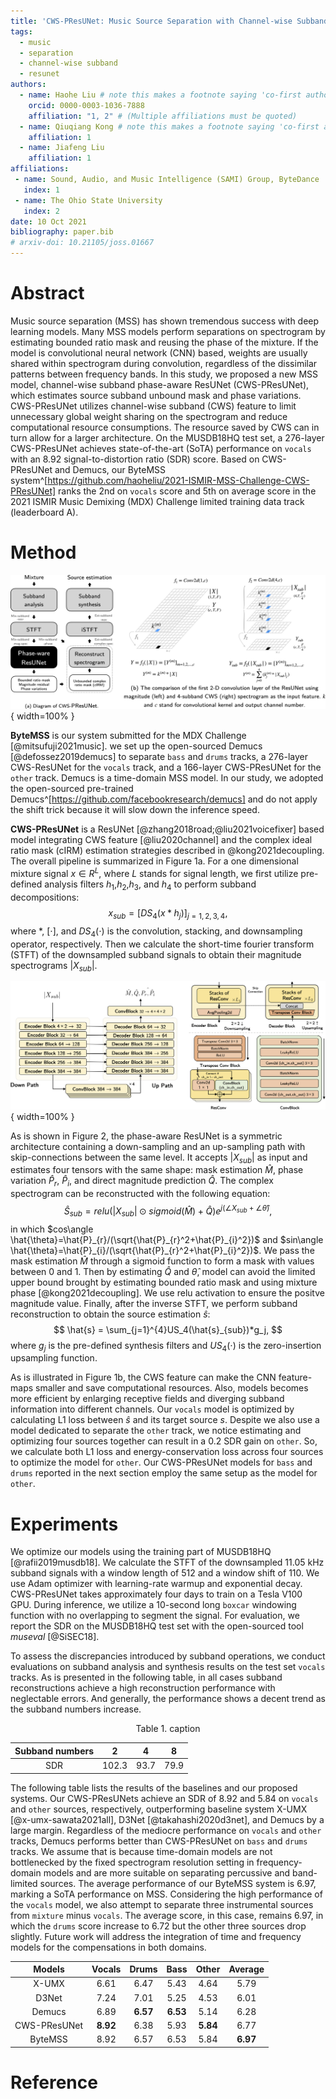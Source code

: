 ```yaml
---
title: 'CWS-PResUNet: Music Source Separation with Channel-wise Subband Phase-aware ResUNet'
tags:
  - music
  - separation
  - channel-wise subband
  - resunet
authors:
  - name: Haohe Liu # note this makes a footnote saying 'co-first author'
    orcid: 0000-0003-1036-7888
    affiliation: "1, 2" # (Multiple affiliations must be quoted)
  - name: Qiuqiang Kong # note this makes a footnote saying 'co-first author'
    affiliation: 1
  - name: Jiafeng Liu
    affiliation: 1
affiliations:
 - name: Sound, Audio, and Music Intelligence (SAMI) Group, ByteDance
   index: 1
 - name: The Ohio State University
   index: 2
date: 10 Oct 2021
bibliography: paper.bib
# arxiv-doi: 10.21105/joss.01667
---
```


# Abstract  

Music source separation (MSS) has shown tremendous success with deep learning models. Many MSS models perform separations on spectrogram by estimating bounded ratio mask and reusing the phase of the mixture. If the model is convolutional neural network (CNN) based, weights are usually shared within spectrogram during convolution, regardless of the dissimilar patterns between frequency bands. In this study, we proposed a new MSS model, channel-wise subband phase-aware ResUNet (CWS-PResUNet), which estimates source subband unbound mask and phase variations. CWS-PResUNet utilizes channel-wise subband (CWS) feature to limit unnecessary global weight sharing on the spectrogram and reduce computational resource consumptions. The resource saved by CWS can in turn allow for a larger architecture. On the MUSDB18HQ test set, a 276-layer CWS-PResUNet achieves state-of-the-art (SoTA) performance on `vocals` with an 8.92 signal-to-distortion ratio (SDR) score. Based on CWS-PResUNet and Demucs, our ByteMSS system^[https://github.com/haoheliu/2021-ISMIR-MSS-Challenge-CWS-PResUNet] ranks the 2nd on `vocals` score and 5th on average score in the 2021 ISMIR Music Demixing (MDX) Challenge limited training data track (leaderboard A).

# Method

![Overview of our system and a comparison between using magnitude and channel-wise subband spectrogram as the input feature.](graphs/main.png){ width=100% }

**ByteMSS** is our system submitted for the MDX Challenge [@mitsufuji2021music]. we set up the open-sourced Demucs [@defossez2019demucs] to separate `bass` and `drums` tracks, a 276-layer CWS-ResUNet for the `vocals` track, and a 166-layer CWS-PResUNet for the `other` track. Demucs is a time-domain MSS model. In our study, we adopted the open-sourced pre-trained Demucs^[https://github.com/facebookresearch/demucs] and do not apply the shift trick because it will slow down the inference speed.

**CWS-PResUNet** is a ResUNet [@zhang2018road;@liu2021voicefixer] based model integrating CWS feature [@liu2020channel] and the complex ideal ratio mask (cIRM) estimation strategies described in @kong2021decoupling. The overall pipeline is summarized in Figure 1a. For a one dimensional mixture signal ${x} \in R^{L}$, where $L$ stands for signal length, we first utilize pre-defined analysis filters ${h}_1$,${h}_2$,${h}_3$, and ${h}_4$ to perform subband decompositions:
$$
x_{sub} = [DS_4({x}*{h}_j)]_{j=1,2,3,4},
$$
where $*$, $[\cdot]$, and $DS_{4}(\cdot)$ is the convolution, stacking, and downsampling operator, respectively. Then we calculate the short-time fourier transform (STFT) of the downsampled subband signals to obtain their magnitude spectrograms $|{X}_{sub}|$. 

![The architecture of Phase-aware ResUNet](graphs/arc.png){ width=100% }

As is shown in Figure 2, the phase-aware ResUNet is a symmetric architecture containing a down-sampling and an up-sampling path with skip-connections between the same level. It accepts $|{X}_{sub}|$ as input and estimates four tensors with the same shape: mask estimation $\hat{M}$, phase variation $\hat{P}_{r}$, $\hat{P}_{i}$, and direct magnitude prediction $\hat{Q}$. The complex spectrogram can be reconstructed with the following equation:
$$
\hat{S}_{sub} = relu(|{X}_{sub}|\odot sigmoid(\hat{M})+\hat{Q})e^{j(\angle X_{sub} +\angle \hat{\theta})},
$$
in which $cos\angle \hat{\theta}=\hat{P}_{r}/(\sqrt{\hat{P}_{r}^2+\hat{P}_{i}^2})$ and $sin\angle \hat{\theta}=\hat{P}_{i}/(\sqrt{\hat{P}_{r}^2+\hat{P}_{i}^2})$. We pass the mask estimation $\hat{M}$ through a sigmoid function to form a mask with values between 0 and 1. Then by estimating $\hat{Q}$ and $\hat{\theta}$, model can avoid the limited upper bound brought by estimating bounded ratio mask and using mixture phase [@kong2021decoupling]. We use relu activation to ensure the positve magnitude value. Finally, after the inverse STFT, we perform subband reconstruction to obtain the source estimation $\hat{s}$:
$$
\hat{s} = \sum_{j=1}^{4}US_4(\hat{s}_{sub})*g_j,
$$
where $g_j$ is the pre-defined synthesis filters and $US_4(\cdot)$ is the zero-insertion upsampling function.

As is illustrated in Figure 1b, the CWS feature can make the CNN feature-maps smaller and save computational resources. Also, models becomes more efficient by enlarging receptive fields and diverging subband information into different channels. Our `vocals` model is optimized by calculating L1 loss between $\hat{s}$ and its target source $s$. Despite we also use a model dedicated to separate the `other` track, we notice estimating and optimizing four sources together can result in a 0.2 SDR gain on `other`. So, we calculate both L1 loss and energy-conservation loss across four sources to optimize the model for `other`. Our CWS-PResUNet models for `bass` and `drums` reported in the next section employ the same setup as the model for `other`.

<!-- Moreover, because bounded mask and mixture phase can limit the theoretical upper bound of the MSS system [@kong2021decoupling], we estimate unbounded mask and phase variations in each subband to compute the unbounded cIRM.  -->

# Experiments

We optimize our models using the training part of MUSDB18HQ [@rafii2019musdb18]. We calculate the STFT of the downsampled 11.05 kHz subband signals with a window length of 512 and a window shift of 110. We use Adam optimizer with learning-rate warmup and exponential decay. CWS-PResUNet takes approximately four days to train on a Tesla V100 GPU. During inference, we utilize a 10-second long `boxcar` windowing function with no overlapping to segment the signal. For evaluation, we report the SDR on the MUSDB18HQ test set with the open-sourced tool *museval* [@SiSEC18]. 

To assess the discrepancies introduced by subband operations, we conduct evaluations on subband analysis and synthesis results on the test set `vocals` tracks. As is presented in the following table, in all cases subband reconstructions achieve a high reconstruction performance with neglectable errors. And generally, the performance shows a decent trend as the subband numbers increase.

<div align="center">Table 1.  caption</div>

| Subband numbers |   2   |   4  |   8  |
|:---------------:|:-----:|:----:|:----:|
|       SDR       | 102.3 | 93.7 | 79.9 |

The following table lists the results of the baselines and our proposed systems. Our CWS-PResUNets achieve an SDR of 8.92 and 5.84 on `vocals` and `other` sources, respectively, outperforming baseline system X-UMX [@x-umx-sawata2021all], D3Net [@takahashi2020d3net], and Demucs by a large margin. Regardless of the mediocre performance on `vocals` and `other` tracks, Demucs performs better than CWS-PResUNet on `bass` and `drums` tracks. We assume that is because time-domain models are not bottlenecked by the fixed spectrogram resolution setting in frequency-domain models and are more suitable on separating percussive and band-limited sources. The average performance of our ByteMSS system is 6.97, marking a SoTA performance on MSS. Considering the high performance of the `vocals` model, we also attempt to separate three instrumental sources from `mixture` minus `vocals`. The average score, in this case, remains 6.97, in which the `drums` score increase to 6.72 but the other three sources drop slightly. Future work will address the integration of time and frequency models for the compensations in both domains.

|    Models    | Vocals | Drums |  Bass | Other | Average |
|:------------:|:------:|:-----:|:-----:|:-----:|:-------:|
|     X-UMX    |  6.61  |  6.47  | 5.43  | 4.64  |  5.79  |
|     D3Net    |  7.24  |  7.01 |  5.25 |  4.53 |  6.01   |
|    Demucs    |  6.89  | **6.57**  | **6.53**  | 5.14  |  6.28   |
| CWS-PResUNet |  **8.92**  | 6.38  | 5.93  | **5.84**  |  6.77   |
|    ByteMSS   |  8.92  | 6.57  | 6.53  | 5.84  |  **6.97**   |

<!-- # Conclusion -->


# Reference